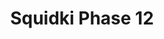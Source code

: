 ---
slug: squidki-phase-12
title: Squidki Phase 12
description: "Squidki Phase 12 is an exciting online game. Play for free directly in your browser!"
icon: /images/new_mods/Sprunki Phase 12.png
url: https://wowtbc.net/sprunkin/phase12/index.html
previewImage: /images/new_mods/Sprunki Phase 12.png
type: new mods

# SEO配置
seo:
  title: "Squidki Phase 12 - Play Free Online Game | Fun Browser Games"
  description: "Squidki Phase 12 - Play this fun online game for free in your browser. No download required!"
  ogImage: "/images/new_mods/Sprunki Phase 12.png"
  keywords: "squidki-phase-12, online game, browser game, free game, new mods game, play online"

videoUrls:
  - https://www.youtube.com/embed/example1
  - https://www.youtube.com/embed/example2

whyPlay:
  title: "Why Play Squidki Phase 12?"
  items:
    - "Immersive Gameplay: Squidki Phase 12 offers an engaging and immersive gaming experience that will keep you entertained for hours"
    - "Challenging Levels: Test your skills with increasingly difficult challenges and obstacles"
    - "Beautiful Graphics: Enjoy stunning visuals and smooth animations that bring the game world to life"
    - "Regular Updates: New content and features are added regularly to keep the game fresh and exciting"
    - "Free to Play: Experience all the fun without spending a penny"
    - "Community Features: Connect with other players, share strategies, and compete for high scores"
    - "Cross-Platform: Play on any device with a web browser, no downloads required"

features:
  title: "Key Features of Squidki Phase 12"
  image: "/images/new_mods/Sprunki Phase 12.png"
  items:
    - "Intuitive Controls: Easy to learn controls make Squidki Phase 12 accessible for players of all skill levels"
    - "Multiple Game Modes: Enjoy various gameplay options that provide different challenges and experiences"
    - "Character Customization: Personalize your gaming experience with unique characters and items"
    - "Achievement System: Complete special tasks to earn rewards and recognition"
    - "Leaderboards: Compete with players worldwide and see who can achieve the highest scores"

characteristics:
  title: "Game Characteristics"
  image: "/images/new_mods/Sprunki Phase 12.png"
  items:
    - "Genre: New mods game with elements of strategy and skill"
    - "Difficulty: Suitable for both casual gamers and those seeking a challenge"
    - "Play Time: Quick sessions or extended gameplay, depending on your preference"
    - "Art Style: Vibrant and engaging visuals that enhance the gaming experience"
    - "Sound Design: Immersive audio that complements the gameplay perfectly"

info: "Squidki Phase 12 is an exciting online game that offers players a unique and engaging gaming experience. With its intuitive controls, stunning visuals, and challenging gameplay, Squidki Phase 12 provides hours of entertainment for players of all ages and skill levels. Whether you're looking for a quick gaming session during a break or an extended play session, Squidki Phase 12 delivers an immersive experience that will keep you coming back for more. The game features multiple levels of increasing difficulty, ensuring that players are constantly challenged as they progress. With regular updates adding new content and features, Squidki Phase 12 remains fresh and exciting, providing endless entertainment options for its growing community of players."

howToPlayIntro: "Welcome to Squidki Phase 12! This guide will walk you through the basics and help you master the game. Whether you're a beginner or looking to improve your skills, these tips and instructions will enhance your gaming experience."

howToPlaySteps:
  - title: "Getting Started"
    description: "Begin your Squidki Phase 12 adventure by familiarizing yourself with the controls. Use your keyboard or mouse to navigate through the game interface. The tutorial will guide you through the basic mechanics and help you understand the objectives."
  - title: "Understanding the Objectives"
    description: "In Squidki Phase 12, your main goal is to progress through levels by completing specific objectives. Each level presents unique challenges that require different strategies and approaches."
  - title: "Mastering the Controls"
    description: "Practice using the controls to improve your precision and reaction time. Squidki Phase 12 requires quick reflexes and strategic thinking to overcome obstacles and defeat opponents."
  - title: "Utilizing Power-ups"
    description: "Collect power-ups throughout the game to enhance your abilities and overcome difficult challenges. Each power-up offers unique advantages that can be crucial for success."
  - title: "Developing Strategies"
    description: "As you progress in Squidki Phase 12, develop effective strategies for different scenarios. Analyze patterns, anticipate challenges, and adapt your approach to maximize your performance."

faq:
  title: "Frequently Asked Questions about Squidki Phase 12"
  items:
    - question: "Is Squidki Phase 12 free to play?"
      answer: "Yes, Squidki Phase 12 is completely free to play directly in your web browser. No downloads or purchases are required to enjoy the full game experience."
    - question: "Can I play Squidki Phase 12 on mobile devices?"
      answer: "Yes, Squidki Phase 12 is optimized for both desktop and mobile play. You can enjoy the game on any device with a web browser and internet connection."
    - question: "Are there any in-game purchases?"
      answer: "While Squidki Phase 12 is free to play, there may be optional in-game purchases available for cosmetic items or additional features that don't affect core gameplay."
    - question: "How often is Squidki Phase 12 updated?"
      answer: "The developers regularly update Squidki Phase 12 with new content, features, and improvements based on player feedback and game performance."
    - question: "Can I play Squidki Phase 12 offline?"
      answer: "Currently, Squidki Phase 12 requires an internet connection to play as it's a browser-based online game."
    - question: "Is Squidki Phase 12 suitable for children?"
      answer: "Yes, Squidki Phase 12 is designed to be family-friendly and suitable for players of all ages."
    - question: "How do I report bugs or issues?"
      answer: "If you encounter any problems while playing Squidki Phase 12, you can report them through the game's support page or contact the developers directly through their website."
    - question: "Still Have Questions?"
      answer: "If you have additional questions about Squidki Phase 12 that aren't covered in this FAQ, please visit our support center or contact our customer service team for assistance."
---